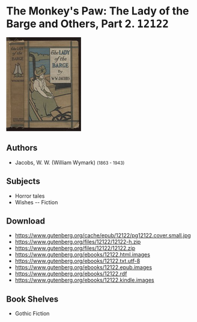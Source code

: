 # The Monkey's Paw: The Lady of the Barge and Others, Part 2. <kbd>12122</kbd>

![](./cover.medium.jpg "")

## Authors


 - Jacobs, W. W. (William Wymark) <small>(1863 - 1943)</small>

## Subjects


 - Horror tales
 - Wishes -- Fiction

## Download


 - https://www.gutenberg.org/cache/epub/12122/pg12122.cover.small.jpg
 - https://www.gutenberg.org/files/12122/12122-h.zip
 - https://www.gutenberg.org/files/12122/12122.zip
 - https://www.gutenberg.org/ebooks/12122.html.images
 - https://www.gutenberg.org/ebooks/12122.txt.utf-8
 - https://www.gutenberg.org/ebooks/12122.epub.images
 - https://www.gutenberg.org/ebooks/12122.rdf
 - https://www.gutenberg.org/ebooks/12122.kindle.images

## Book Shelves


 - Gothic Fiction
